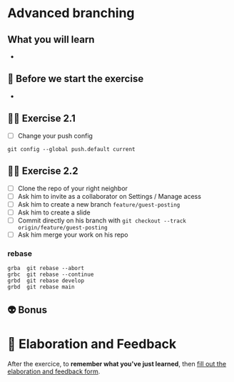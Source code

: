 # Advanced branching

## What you will learn

-

## 👾 Before we start the exercise

-


## 👨‍🚀 Exercise 2.1

- [ ] Change your push config

```console
git config --global push.default current
```

## 👨‍🚀 Exercise 2.2

- [ ] Clone the repo of your right neighbor
- [ ] Ask him to invite as a collaborator on Settings / Manage acess
- [ ] Ask him to create a new branch `feature/guest-posting`
- [ ] Ask him to create a slide
- [ ] Commit directly on his branch with `git checkout --track origin/feature/guest-posting`
- [ ] Ask him merge your work on his repo

### rebase

```
grba  git rebase --abort
grbc  git rebase --continue
grbd  git rebase develop
grbd  git rebase main
```

## 👽 Bonus

# 🏅 Elaboration and Feedback

After the exercice, to __remember what you've just learned__, then [fill out the elaboration and feedback form](https://airtable.com/shrBuZqOJL5UeLLF1?prefill_Name=GitHub%20103&prefill_Exercice=02).
